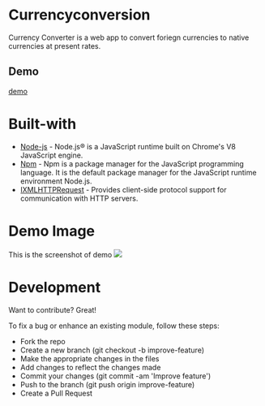 # Currencyconversion
Currency Converter is a web app to convert foriegn currencies to native currencies at present rates.

## Demo

[demo](https://currencyconversion20.herokuapp.com)


# Built-with
* [Node-js](https://nodejs.org/en/docs/)  - Node.js® is a JavaScript runtime built on Chrome's V8 JavaScript engine.
* [Npm](https://docs.npmjs.com/)  -   Npm is a package manager for the JavaScript programming language. It is the default package manager for the JavaScript runtime environment Node.js.
* [IXMLHTTPRequest](https://docs.microsoft.com/en-us/previous-versions/windows/desktop/ms759148(v%3Dvs.85)) - Provides client-side protocol support for communication with HTTP servers. 

# Demo Image
This is the screenshot of demo
![](https://github.com/SufiaAshraf/currencyconversion20/blob/master/Screenshot_20200426-025507.png)


# Development
Want to contribute? Great!

To fix a bug or enhance an existing module, follow these steps:
* Fork the repo
* Create a new branch (git checkout -b improve-feature)
* Make the appropriate changes in the files
* Add changes to reflect the changes made
* Commit your changes (git commit -am 'Improve feature')
* Push to the branch (git push origin improve-feature)
* Create a Pull Request
